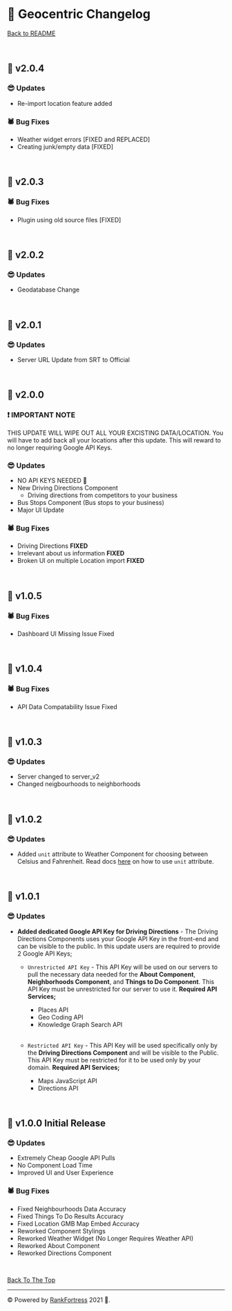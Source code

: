# 🚩 Geocentric Changelog

[Back to README](https://github.com/francis150/geocentric#-geocentric-wp-plugin)

<p>&nbsp;</p>

## 🎯 v2.0.4

### 😎 **Updates**
- Re-import location feature added

### 🕷 **Bug Fixes**
- Weather widget errors [FIXED and REPLACED]
- Creating junk/empty data [FIXED]

<p>&nbsp;</p>

## 🎯 v2.0.3

### 🕷 **Bug Fixes**
- Plugin using old source files [FIXED]

<p>&nbsp;</p>

## 🎯 v2.0.2

### 😎 **Updates**
- Geodatabase Change

<p>&nbsp;</p>

## 🎯 v2.0.1

### 😎 **Updates**
- Server URL Update from SRT to Official

<p>&nbsp;</p>

## 🎯 v2.0.0

### ❗ **IMPORTANT NOTE**
THIS UPDATE WILL WIPE OUT ALL YOUR EXCISTING DATA/LOCATION. You will have to add back all your locations after this update. This will reward to no longer requiring Google API Keys.

### 😎 **Updates**
- NO API KEYS NEEDED 🤯
- New Driving Directions Component
    - Driving directions from competitors to your business
- Bus Stops Component (Bus stops to your business)
- Major UI Update

### 🕷 **Bug Fixes**
- Driving Directions **FIXED**
- Irrelevant about us information **FIXED**
- Broken UI on multiple Location import **FIXED**

<p>&nbsp;</p>

## 🎯 v1.0.5

### 🕷 **Bug Fixes**

- Dashboard UI Missing Issue Fixed

<p>&nbsp;</p>

## 🎯 v1.0.4

### 🕷 **Bug Fixes**

- API Data Compatability Issue Fixed

<p>&nbsp;</p>

## 🎯 v1.0.3

### 😎 **Updates**

- Server changed to server_v2
- Changed neigbourhoods to neighborhoods

<p>&nbsp;</p>

## 🎯 v1.0.2

### 😎 **Updates**

- Added `unit` attribute to Weather Component for choosing between Celsius and Fahrenheit. Read docs [here](https://github.com/francis150/geocentric#:~:text=unit%20%2D%20(optional)%20Use%20C%20for%20Celsius%20and%20F%20for%20Fahrenheit.) on how to use `unit` attribute.

<p>&nbsp;</p>

## 🎯 v1.0.1

### 😎 **Updates**

- **Added dedicated Google API Key for Driving Directions** - The Driving Directions Components uses your Google API Key in the front-end and can be visible to the public. In this update users are required to provide 2 Google API Keys;

    - `Unrestricted API Key` - This API Key will be used on our servers to pull the necessary data needed for the **About Component**, **Neighborhoods Component**, and **Things to Do Component**. This API Key must be unrestricted for our server to use it. **Required API Services;** 
        - Places API
        - Geo Coding API
        - Knowledge Graph Search API
        
        <br>

    - `Restricted API Key` - This API Key will be used specifically only by the **Driving Directions Component** and will be visible to the Public. This API Key must be restricted for it to be used only by your domain. **Required API Services;** 
        - Maps JavaScript API
        - Directions API

<p>&nbsp;</p>

## 🎯 v1.0.0 Initial Release

### 😎 **Updates**

- Extremely Cheap Google API Pulls
- No Component Load Time
- Improved UI and User Experience

### 🕷 **Bug Fixes**

- Fixed Neighbourhoods Data Accuracy
- Fixed Things To Do Results Accuracy
- Fixed Location GMB Map Embed Accuracy
- Reworked Component Stylings
- Reworked Weather Widget (No Longer Requires Weather API)
- Reworked About Component
- Reworked Directions Component

<p>&nbsp;</p>

[Back To The Top](#-geocentric-changelog)

---

© Powered by [RankFortress](https://rankfortress.com/) 2021 🤟.
